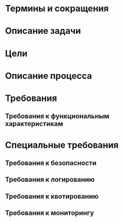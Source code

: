# Термины и сокращения

# Описание задачи

# Цели

# Описание процесса

# Требования

## Требования к функциональным характеристикам

# Специальные требования

## Требования к безопасности

## Требования к логированию

## Требования к квотированию

## Требования к мониторингу

